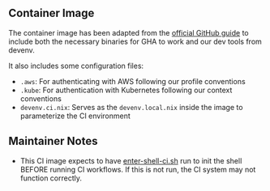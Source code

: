 ## Container Image

The container image has been adapted from the [official GitHub
guide](https://docs.github.com/en/actions/hosting-your-own-runners/managing-self-hosted-runners-with-actions-runner-controller/about-actions-runner-controller) to include both the necessary binaries for GHA to
work and our dev tools from devenv.

It also includes some configuration files:

- `.aws`: For authenticating with AWS following our profile conventions
- `.kube`: For authentication with Kubernetes following our context
conventions
- `devenv.ci.nix`: Serves as the `devenv.local.nix` inside the image
to parameterize the CI environment

## Maintainer Notes

- This CI image expects to have [enter-shell-ci.sh](../nix/enter-shell-ci/enter-shell-ci.sh) run to init the shell
BEFORE running CI workflows. If this is not run, the CI system
may not function correctly.

